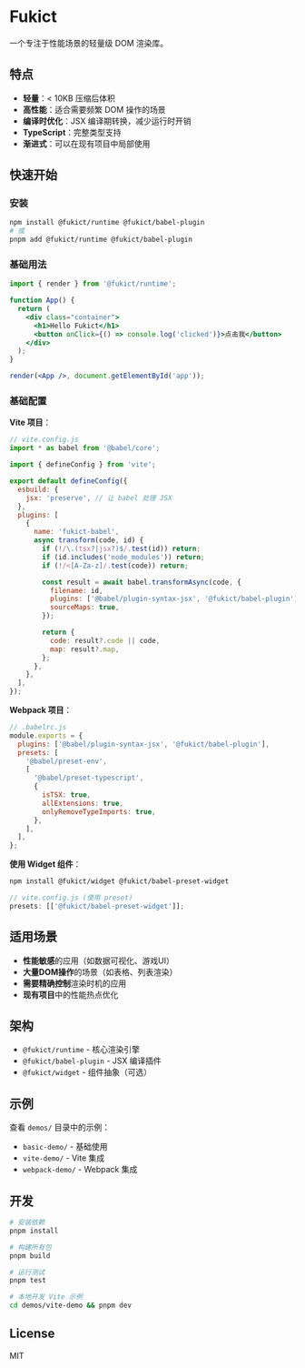 # Fukict

一个专注于性能场景的轻量级 DOM 渲染库。

## 特点

- **轻量**：< 10KB 压缩后体积
- **高性能**：适合需要频繁 DOM 操作的场景
- **编译时优化**：JSX 编译期转换，减少运行时开销
- **TypeScript**：完整类型支持
- **渐进式**：可以在现有项目中局部使用

## 快速开始

### 安装

```bash
npm install @fukict/runtime @fukict/babel-plugin
# 或
pnpm add @fukict/runtime @fukict/babel-plugin
```

### 基础用法

```jsx
import { render } from '@fukict/runtime';

function App() {
  return (
    <div class="container">
      <h1>Hello Fukict</h1>
      <button onClick={() => console.log('clicked')}>点击我</button>
    </div>
  );
}

render(<App />, document.getElementById('app'));
```

### 基础配置

**Vite 项目**：

```js
// vite.config.js
import * as babel from '@babel/core';

import { defineConfig } from 'vite';

export default defineConfig({
  esbuild: {
    jsx: 'preserve', // 让 babel 处理 JSX
  },
  plugins: [
    {
      name: 'fukict-babel',
      async transform(code, id) {
        if (!/\.(tsx?|jsx?)$/.test(id)) return;
        if (id.includes('node_modules')) return;
        if (!/<[A-Za-z]/.test(code)) return;

        const result = await babel.transformAsync(code, {
          filename: id,
          plugins: ['@babel/plugin-syntax-jsx', '@fukict/babel-plugin'],
          sourceMaps: true,
        });

        return {
          code: result?.code || code,
          map: result?.map,
        };
      },
    },
  ],
});
```

**Webpack 项目**：

```js
// .babelrc.js
module.exports = {
  plugins: ['@babel/plugin-syntax-jsx', '@fukict/babel-plugin'],
  presets: [
    '@babel/preset-env',
    [
      '@babel/preset-typescript',
      {
        isTSX: true,
        allExtensions: true,
        onlyRemoveTypeImports: true,
      },
    ],
  ],
};
```

**使用 Widget 组件**：

```bash
npm install @fukict/widget @fukict/babel-preset-widget
```

```js
// vite.config.js (使用 preset)
presets: [['@fukict/babel-preset-widget']];
```

## 适用场景

- **性能敏感**的应用（如数据可视化、游戏UI）
- **大量DOM操作**的场景（如表格、列表渲染）
- **需要精确控制**渲染时机的应用
- **现有项目**中的性能热点优化

## 架构

- `@fukict/runtime` - 核心渲染引擎
- `@fukict/babel-plugin` - JSX 编译插件
- `@fukict/widget` - 组件抽象（可选）

## 示例

查看 `demos/` 目录中的示例：

- `basic-demo/` - 基础使用
- `vite-demo/` - Vite 集成
- `webpack-demo/` - Webpack 集成

## 开发

```bash
# 安装依赖
pnpm install

# 构建所有包
pnpm build

# 运行测试
pnpm test

# 本地开发 Vite 示例
cd demos/vite-demo && pnpm dev
```

## License

MIT
